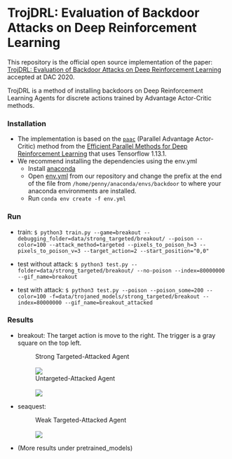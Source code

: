 # TrojDRL: Evaluation of Backdoor Attacks on Deep Reinforcement Learning

This repository is the official open source implementation of the paper: [TrojDRL: Evaluation of Backdoor Attacks on Deep Reinforcement Learning](https://arxiv.org/pdf/1903.06638.pdf) accepted at DAC 2020.

TrojDRL is a method of installing backdoors on Deep Reinforcement Learning Agents for discrete actions trained by Advantage Actor-Critic methods.

### Installation
- The implementation is based on the [```paac```](https://github.com/Alfredvc/paac) (Parallel Advantage Actor-Critic) method from the [Efficient Parallel Methods for Deep Reinforcement Learning](https://arxiv.org/pdf/1705.04862.pdf) that uses Tensorflow 1.13.1.
-  We recommend installing the dependencies using the env.yml 
	- Install [anaconda](https://docs.anaconda.com/anaconda/install/)
	- Open [env.yml](https://github.com/pkiourti/rl_backdoor/blob/master/env.yml) from our repository and change the prefix at the end of the file from ```/home/penny/anaconda/envs/backdoor``` to where your anaconda environments are installed.
	- Run ```conda env create -f env.yml```

### Run
- train: 
```$ python3 train.py --game=breakout --debugging_folder=data/strong_targeted/breakout/ --poison --color=100 --attack_method=targeted --pixels_to_poison_h=3 --pixels_to_poison_v=3 --target_action=2 --start_position="0,0"```

- test without attack:
```$ python3 test.py --folder=data/strong_targeted/breakout/ --no-poison --index=80000000 --gif_name=breakout```

- test with attack:
```$ python3 test.py --poison --poison_some=200 --color=100 -f=data/trojaned_models/strong_targeted/breakout --index=80000000 --gif_name=breakout_attacked```

### Results
- breakout: The target action is move to the right. The trigger is a gray square on the top left.
    <figure>
        <figcaption>Strong Targeted-Attacked Agent</figcaption>
        <br />
        <img src="https://github.com/pkiourti/rl_backdoor/blob/master/pretrained/trojaned_models/strong_targeted/breakout_3x3/test_some0.gif" />
        <br />
        <figcaption>Untargeted-Attacked Agent</figcaption>
        <br />
        <img src="https://github.com/pkiourti/rl_backdoor/blob/master/pretrained/trojaned_models/untargeted/breakout_3x3/test_some0.gif" />
    </figure>

- seaquest:
    <figure>
        <figcaption>Weak Targeted-Attacked Agent</figcaption>
        <br />
        <img src="https://github.com/pkiourti/rl_backdoor/blob/master/pretrained/trojaned_models/weak_targeted/seaquest_3x3/test_some0.gif" />
    </figure>

- (More results under pretrained_models)
